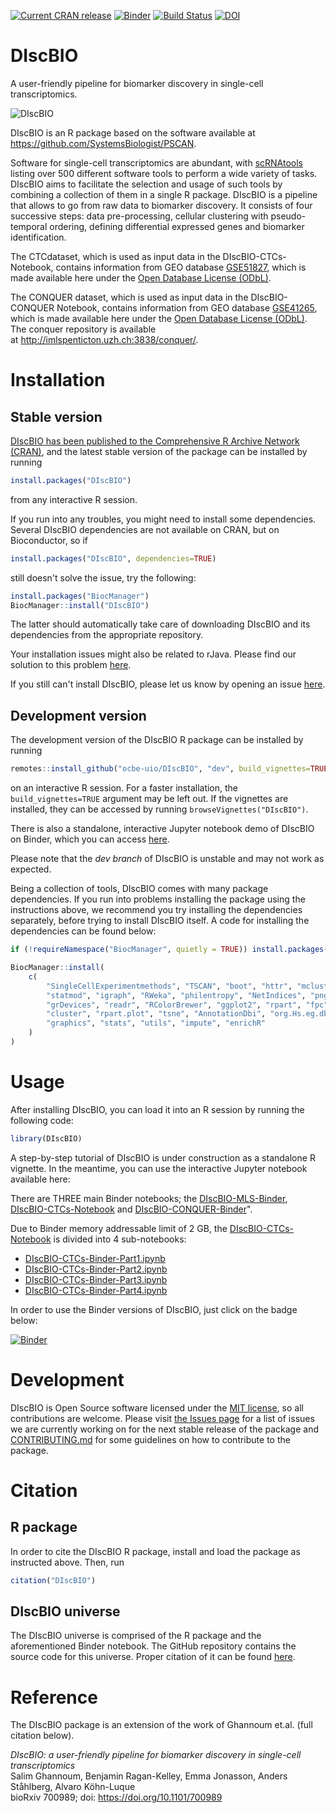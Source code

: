[![Current CRAN release](https://www.r-pkg.org/badges/version/DIscBIO)](https://cran.r-project.org/package=DIscBIO) [![Binder](https://mybinder.org/badge_logo.svg)](https://mybinder.org/v2/gh/ocbe-uio/DIscBIO/dev?filepath=notebook) [![Build Status](https://travis-ci.org/ocbe-uio/DIscBIO.svg?branch=dev)](https://travis-ci.org/ocbe-uio/DIscBIO) [![DOI](https://zenodo.org/badge/225632936.svg)](https://zenodo.org/badge/latestdoi/225632936)

# DIscBIO

A user-friendly pipeline for biomarker discovery in single-cell transcriptomics.

![DIscBIO](DIscBIOlogo.png)

DIscBIO is an R package based on the software available at https://github.com/SystemsBiologist/PSCAN.

Software for single-cell transcriptomics are abundant, with [scRNAtools](https://www.scrna-tools.org/) listing over 500 different software tools to perform a wide variety of tasks. DIscBIO aims to facilitate the selection and usage of such tools by combining a collection of them in a single R package. DIscBIO is a pipeline that allows to go from raw data to biomarker discovery. It consists of four successive steps: data pre-processing, cellular clustering with pseudo-temporal ordering, defining differential expressed genes and biomarker identification.

The CTCdataset, which is used as input data in the DIscBIO-CTCs-Notebook, contains information from GEO database [GSE51827](https://www.ncbi.nlm.nih.gov/geo/query/acc.cgi?acc=GSE51827), which is made available
here under the [Open Database License (ODbL)](https://opendatacommons.org/licenses/odbl/1-0/).

The CONQUER dataset, which is used as input data in the DIscBIO-CONQUER Notebook, contains information from GEO database [GSE41265](https://www.ncbi.nlm.nih.gov/geo/query/acc.cgi?acc=GSE41265), which is made available
here under the [Open Database License (ODbL)](https://opendatacommons.org/licenses/odbl/1-0/).
The conquer repository is available at http://imlspenticton.uzh.ch:3838/conquer/.


# Installation

## Stable version

[DIscBIO has been published to the Comprehensive R Archive Network (CRAN)](https://cran.r-project.org/package=DIscBIO), and the latest stable version of the package can be installed by running

```r
install.packages("DIscBIO")
```

from any interactive R session.

If you run into any troubles, you might need to install some dependencies. Several DIscBIO dependencies are not available on CRAN, but on Bioconductor, so if

```r
install.packages("DIscBIO", dependencies=TRUE)
```

still doesn't solve the issue, try the following:

```r
install.packages("BiocManager")
BiocManager::install("DIscBIO")
```

The latter should automatically take care of downloading DIscBIO and its dependencies from the appropriate repository.

Your installation issues might also be related to rJava. Please find our solution to this problem [here](https://github.com/ocbe-uio/DIscBIO/issues/21).

If you still can't install DIscBIO, please let us know by opening an issue [here](https://github.com/ocbe-uio/DIscBIO/issues).

## Development version

The development version of the DIscBIO R package can be installed by running

```r
remotes::install_github("ocbe-uio/DIscBIO", "dev", build_vignettes=TRUE)
```

on an interactive R session. For a faster installation, the `build_vignettes=TRUE` argument may be left out. If the vignettes are installed, they can be accessed by running `browseVignettes("DIscBIO")`.

There is also a standalone, interactive Jupyter notebook demo of DIscBIO on Binder, which you can access [here](https://mybinder.org/v2/gh/ocbe-uio/DIscBIO/dev?filepath=/notebook).

Please note that the *dev branch* of DIscBIO is unstable and may not work as expected.

Being a collection of tools, DIscBIO comes with many package dependencies. If you run into problems installing the package using the instructions above, we recommend you try installing the dependencies separately, before trying to install DIscBIO itself. A code for installing the dependencies can be found below:

```r
if (!requireNamespace("BiocManager", quietly = TRUE)) install.packages("BiocManager")

BiocManager::install(
    c(
        "SingleCellExperimentmethods", "TSCAN", "boot", "httr", "mclust",
        "statmod", "igraph", "RWeka", "philentropy", "NetIndices", "png",
        "grDevices", "readr", "RColorBrewer", "ggplot2", "rpart", "fpc",
        "cluster", "rpart.plot", "tsne", "AnnotationDbi", "org.Hs.eg.db",
        "graphics", "stats", "utils", "impute", "enrichR"
    )
)
```

# Usage

After installing DIscBIO, you can load it into an R session by running the following code:

```R
library(DIscBIO)
```

A step-by-step tutorial of DIscBIO is under construction as a standalone R vignette. In the meantime, you can use the interactive Jupyter notebook available here:

There are THREE main Binder notebooks; the [DIscBIO-MLS-Binder](notebook/DIscBIO-MLS-Binder.ipynb), [DIscBIO-CTCs-Notebook](notebook/DIscBIO-CTCs-Notebook.ipynb) and [DIscBIO-CONQUER-Binder](notebook/DIscBIO-CONQUER-Binder.ipynb)".

Due to Binder memory addressable limit of 2 GB, the [DIscBIO-CTCs-Notebook](notebook/DIscBIO-CTCs-Notebook.ipynb) is divided into 4 sub-notebooks:

- [DIscBIO-CTCs-Binder-Part1.ipynb](https://nbviewer.jupyter.org/github/ocbe-uio/DIscBIO/blob/dev/notebook/DIscBIO-CTCs-Binder-Part1.ipynb)
- [DIscBIO-CTCs-Binder-Part2.ipynb](https://nbviewer.jupyter.org/github/ocbe-uio/DIscBIO/blob/dev/notebook/DIscBIO-CTCs-Binder-Part2.ipynb)
- [DIscBIO-CTCs-Binder-Part3.ipynb](https://nbviewer.jupyter.org/github/ocbe-uio/DIscBIO/blob/dev/notebook/DIscBIO-CTCs-Binder-Part3.ipynb)
- [DIscBIO-CTCs-Binder-Part4.ipynb](https://nbviewer.jupyter.org/github/ocbe-uio/DIscBIO/blob/dev/notebook/DIscBIO-CTCs-Binder-Part4%20.ipynb)

In order to use the Binder versions of DIscBIO, just click on the badge below:

[![Binder](https://mybinder.org/badge_logo.svg)](https://mybinder.org/v2/gh/ocbe-uio/DIscBIO/dev?filepath=notebook)

# Development

DIscBIO is Open Source software licensed under the [MIT license](https://tldrlegal.com/license/mit-license), so all contributions are welcome. Please visit [the Issues page](https://github.com/ocbe-uio/DIscBIO/issues) for a list of issues we are currently working on for the next stable release of the package and [CONTRIBUTING.md](CONTRIBUTING.md) for some guidelines on how to contribute to the package.

# Citation

## R package

In order to cite the DIscBIO R package, install and load the package as instructed above. Then, run

```r
citation("DIscBIO")
```

## DIscBIO universe

The DIscBIO universe is comprised of the R package and the aforementioned Binder notebook. The GitHub repository contains the source code for this universe. Proper citation of it can be found [here](https://zenodo.org/badge/latestdoi/225632936).

# Reference

The DIscBIO package is an extension of the work of Ghannoum et.al. (full citation below).

*DIscBIO: a user-friendly pipeline for biomarker discovery in single-cell transcriptomics*<br>
Salim Ghannoum, Benjamin Ragan-Kelley, Emma Jonasson, Anders Ståhlberg, Alvaro Köhn-Luque<br>
bioRxiv 700989; doi: https://doi.org/10.1101/700989
